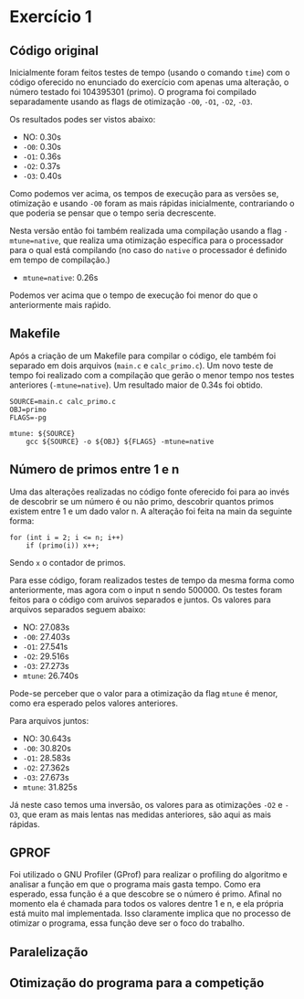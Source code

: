 # Exercício 1

## Código original

Inicialmente foram feitos testes de tempo (usando o comando `time`) com o código oferecido no enunciado do exercício com apenas uma alteração, o número testado foi 104395301 (primo). O programa foi compilado separadamente usando as flags de otimização `-O0`, `-O1`, `-O2`, `-O3`.

Os resultados podes ser vistos abaixo:

* NO: 0.30s
* `-O0`: 0.30s
* `-O1`: 0.36s
* `-O2`: 0.37s
* `-O3`: 0.40s

Como podemos ver acima, os tempos de execução para as versões se, otimização e usando `-O0` foram as mais rápidas inicialmente, contrariando o que poderia se pensar que o tempo seria decrescente.

Nesta versão então foi também realizada uma compilação usando a flag `-mtune=native`, que realiza uma otimização específica para o processador para o qual está compilando (no caso do `native` o processador é definido em tempo de compilação.)

* `mtune=native`: 0.26s

Podemos ver acima que o tempo de execução foi menor do que o anteriormente mais raṕido.

## Makefile

Após a criação de um Makefile para compilar o código, ele também foi separado em dois arquivos (`main.c` e `calc_primo.c`). Um novo teste de tempo foi realizado com a compilação que gerão o menor tempo nos testes anteriores (`-mtune=native`). Um resultado maior de 0.34s foi obtido.

```
SOURCE=main.c calc_primo.c
OBJ=primo
FLAGS=-pg

mtune: ${SOURCE}
    gcc ${SOURCE} -o ${OBJ} ${FLAGS} -mtune=native
```

## Número de primos entre 1 e n

Uma das alterações realizadas no código fonte oferecido foi para ao invés de descobrir se um número é ou não primo, descobrir quantos primos existem entre 1 e um dado valor n. A alteração foi feita na main da seguinte forma:

```
for (int i = 2; i <= n; i++)
    if (primo(i)) x++;
```

Sendo `x` o contador de primos.

Para esse código, foram realizados testes de tempo da mesma forma como anteriormente, mas agora com o input n sendo 500000. Os testes foram feitos para o código com aruivos separados e juntos. Os valores para arquivos separados seguem abaixo:

* NO: 27.083s
* `-O0`: 27.403s
* `-O1`: 27.541s
* `-O2`: 29.516s
* `-O3`: 27.273s
* `mtune`: 26.740s

Pode-se perceber que o valor para a otimização da flag `mtune` é menor, como era esperado pelos valores anteriores.

Para arquivos juntos:

* NO: 30.643s
* `-O0`: 30.820s
* `-O1`: 28.583s
* `-O2`: 27.362s
* `-O3`: 27.673s
* `mtune`: 31.825s

Já neste caso temos uma inversão, os valores para as otimizações `-O2` e `-O3`, que eram as mais lentas nas medidas anteriores, são aqui as mais rápidas.

## GPROF

Foi utilizado o GNU Profiler (GProf) para realizar o profiling do algoritmo e analisar a função em que o programa mais gasta tempo. Como era esperado, essa função é a que descobre se o número é primo. Afinal no momento ela é chamada para todos os valores dentre 1 e n, e ela própria está muito mal implementada. Isso claramente implica que no processo de otimizar o programa, essa função deve ser o foco do trabalho.

## Paralelização

## Otimização do programa para a competição
